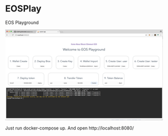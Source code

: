 # EOSPlay
EOS Playground

![Screen shot](screen_shot/screen.png?raw=true "Screen shot")

Just run docker-compose up.
And open http://localhost:8080/
